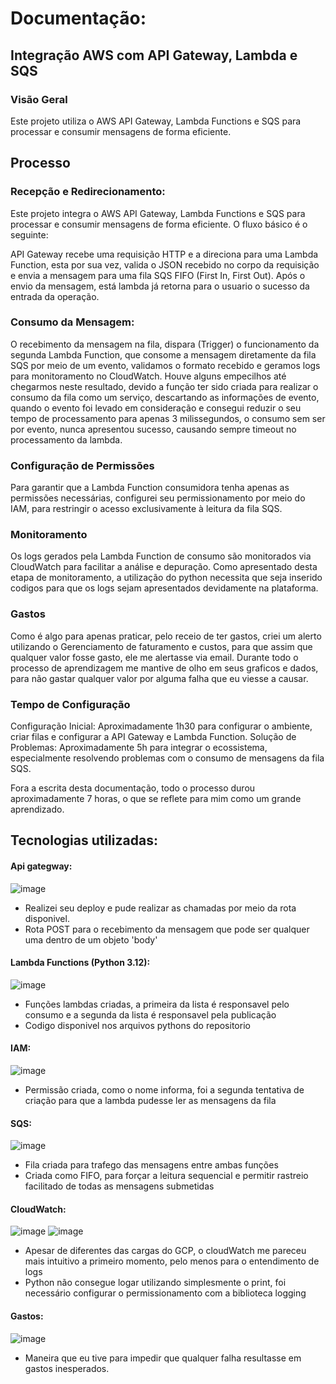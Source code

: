 # Documentação:

## Integração AWS com API Gateway, Lambda e SQS

### Visão Geral

Este projeto utiliza o AWS API Gateway, Lambda Functions e SQS para processar e consumir mensagens de forma eficiente.

## Processo

### Recepção e Redirecionamento:

Este projeto integra o AWS API Gateway, Lambda Functions e SQS para processar e consumir mensagens de forma eficiente. O fluxo básico é o seguinte:

API Gateway recebe uma requisição HTTP e a direciona para uma Lambda Function, esta por sua vez, valida o JSON recebido no corpo da requisição e envia a mensagem para uma fila SQS FIFO (First In, First Out).
Após o envio da mensagem, está lambda já retorna para o usuario o sucesso da entrada da operação.

### Consumo da Mensagem:

O recebimento da mensagem na fila, dispara (Trigger) o funcionamento da segunda Lambda Function, que consome a mensagem diretamente da fila SQS por meio de um evento, validamos o formato recebido e geramos logs para monitoramento no CloudWatch.
Houve alguns empecilhos até chegarmos neste resultado, devido a função ter sido criada para realizar o consumo da fila como um serviço, descartando as informações de evento, quando o evento foi levado em consideração e consegui reduzir o seu tempo de processamento para apenas 3 milissegundos, o consumo sem ser por evento, nunca apresentou sucesso, causando sempre timeout no processamento da lambda.

### Configuração de Permissões

Para garantir que a Lambda Function consumidora tenha apenas as permissões necessárias, configurei seu permissionamento por meio do IAM, para restringir o acesso exclusivamente à leitura da fila SQS.

### Monitoramento

Os logs gerados pela Lambda Function de consumo são monitorados via CloudWatch para facilitar a análise e depuração. Como apresentado desta etapa de monitoramento, a utilização do python necessita que seja inserido codigos para que os logs sejam apresentados devidamente na plataforma.

### Gastos

Como é algo para apenas praticar, pelo receio de ter gastos, criei um alerto utilizando o Gerenciamento de faturamento e custos, para que assim que qualquer valor fosse gasto, ele me alertasse via email.
Durante todo o processo de aprendizagem me mantive de olho em seus graficos e dados, para não gastar qualquer valor por alguma falha que eu viesse a causar.

### Tempo de Configuração

Configuração Inicial: Aproximadamente 1h30 para configurar o ambiente, criar filas e configurar a API Gateway e Lambda Function.
Solução de Problemas: Aproximadamente 5h para integrar o ecossistema, especialmente resolvendo problemas com o consumo de mensagens da fila SQS.

Fora a escrita desta documentação, todo o processo durou aproximadamente 7 horas, o que se reflete para mim como um grande aprendizado.

## Tecnologias utilizadas:
#### Api gategway:
![image](https://github.com/user-attachments/assets/b1f955aa-85a5-4f10-9977-db9130a93fc5)
- Realizei seu deploy e pude realizar as chamadas por meio da rota disponivel.
- Rota POST para o recebimento da mensagem que pode ser qualquer uma dentro de um objeto 'body'

#### Lambda Functions (Python 3.12):
![image](https://github.com/user-attachments/assets/069b66ea-6841-4ad5-86d7-13d145296189)
- Funções lambdas criadas, a primeira da lista é responsavel pelo consumo e a segunda da lista é responsavel pela publicação
- Codigo disponivel nos arquivos pythons do repositorio

#### IAM:
![image](https://github.com/user-attachments/assets/d9a59694-d212-4ed4-8d86-c9b44e2f8e88)
- Permissão criada, como o nome informa, foi a segunda tentativa de criação para que a lambda pudesse ler as mensagens da fila

#### SQS:
![image](https://github.com/user-attachments/assets/04258390-38d0-4f0c-a5ad-b6c561f23cbd)
- Fila criada para trafego das mensagens entre ambas funções
- Criada como FIFO, para forçar a leitura sequencial e permitir rastreio facilitado de todas as mensagens submetidas

#### CloudWatch:
![image](https://github.com/user-attachments/assets/8a59cd9a-5fb3-4bf1-bbfa-d07d00e051fc)
![image](https://github.com/user-attachments/assets/d31ddc85-13b4-4799-af9b-6899a33a257c)
- Apesar de diferentes das cargas do GCP, o cloudWatch me pareceu mais intuitivo a primeiro momento, pelo menos para o entendimento de logs
- Python não consegue logar utilizando simplesmente o print, foi necessário configurar o permissionamento com a biblioteca logging

#### Gastos:
![image](https://github.com/user-attachments/assets/880717f5-284c-404f-8ba5-35524fb3d3f9)
- Maneira que eu tive para impedir que qualquer falha resultasse em gastos inesperados.
